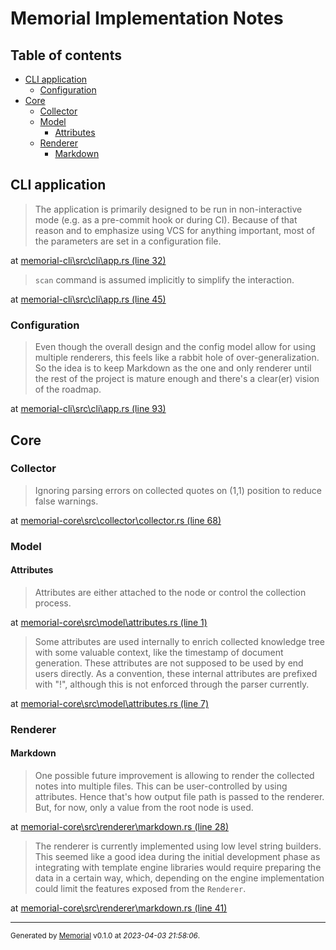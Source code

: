 # <a id=""></a> Memorial Implementation Notes

## Table of contents

- [CLI application](#cli) 
	- [Configuration](#cli+configuration) 
- [Core](#core) 
	- [Collector](#core+collector) 
	- [Model](#core+model) 
		- [Attributes](#core+model+attributes) 
	- [Renderer](#core+renderer) 
		- [Markdown](#core+renderer+markdown) 

## <a id="cli"></a> CLI application

> The application is primarily designed to be run in non-interactive mode (e.g. as a pre-commit
> hook or during CI). Because of that reason and to emphasize using VCS for anything important,
> most of the parameters are set in a configuration file. 

at [memorial-cli\src\cli\app.rs (line 32)](https://github.com/Kostassoid/memorial/blob/master/memorial-cli/src/cli/app.rs#L32)



> `scan` command is assumed implicitly to simplify the interaction. 

at [memorial-cli\src\cli\app.rs (line 45)](https://github.com/Kostassoid/memorial/blob/master/memorial-cli/src/cli/app.rs#L45)



### <a id="cli+configuration"></a> Configuration

> Even though the overall design and the config model allow for using multiple renderers, this
> feels like a rabbit hole of over-generalization.
> So the idea is to keep Markdown as the one and only renderer until the rest of the project is
> mature enough and there's a clear(er) vision of the roadmap. 

at [memorial-cli\src\cli\app.rs (line 93)](https://github.com/Kostassoid/memorial/blob/master/memorial-cli/src/cli/app.rs#L93)



## <a id="core"></a> Core

### <a id="core+collector"></a> Collector

> Ignoring parsing errors on collected quotes on (1,1) position to reduce false warnings. 

at [memorial-core\src\collector\collector.rs (line 68)](https://github.com/Kostassoid/memorial/blob/master/memorial-core/src/collector/collector.rs#L68)



### <a id="core+model"></a> Model

#### <a id="core+model+attributes"></a> Attributes

> Attributes are either attached to the node or control the collection process. 

at [memorial-core\src\model\attributes.rs (line 1)](https://github.com/Kostassoid/memorial/blob/master/memorial-core/src/model/attributes.rs#L1)



> Some attributes are used internally to enrich collected knowledge tree with some valuable context,
> like the timestamp of document generation. These attributes are not supposed to be used by end users
> directly. As a convention, these internal attributes are prefixed with "!", although this is not
> enforced through the parser currently. 

at [memorial-core\src\model\attributes.rs (line 7)](https://github.com/Kostassoid/memorial/blob/master/memorial-core/src/model/attributes.rs#L7)



### <a id="core+renderer"></a> Renderer

#### <a id="core+renderer+markdown"></a> Markdown

> One possible future improvement is allowing to render the collected notes into multiple files.
> This can be user-controlled by using attributes. Hence that's how output file path is
> passed to the renderer. But, for now, only a value from the root node is used. 

at [memorial-core\src\renderer\markdown.rs (line 28)](https://github.com/Kostassoid/memorial/blob/master/memorial-core/src/renderer/markdown.rs#L28)



> The renderer is currently implemented using low level string builders. This seemed like a good idea
> during the initial development phase as integrating with template engine libraries would require
> preparing the data in a certain way, which, depending on the engine implementation could limit the
> features exposed from the `Renderer`. 

at [memorial-core\src\renderer\markdown.rs (line 41)](https://github.com/Kostassoid/memorial/blob/master/memorial-core/src/renderer/markdown.rs#L41)




---
<sub>Generated by [Memorial](https://github.com/Kostassoid/memorial) v0.1.0 at _2023-04-03 21:58:06_.</sub>